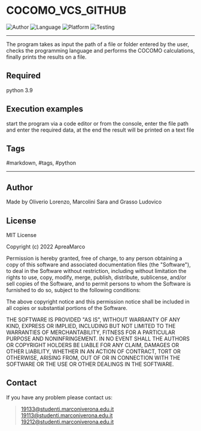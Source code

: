 # COCOMO_VCS_GITHUB
![Author](https://img.shields.io/badge/author-Oliverio%20Lorenzo%20%20Marcolini%20Sara%20%20Grasso%Ludovico-blue)
![Language](https://img.shields.io/badge/language-python-orange?style=flat)
![Platform](https://img.shields.io/badge/OS%20platform%20supported-All-blue?style=flat)
![Testing](https://img.shields.io/badge/version-v01.01-green)

***

The program takes as input the path of a file or folder entered by the user, checks the programming language and performs the COCOMO calculations, finally prints the results on a file.

## Required

python 3.9

## Execution examples

start the program via a code editor or from the console, enter the file path and enter the required data, at the end the result will be printed on a text file

## Tags

 #markdown, #tags, #python

***

## Author

Made by Oliverio Lorenzo, Marcolini Sara and Grasso Ludovico

## License

MIT License

Copyright (c) 2022 ApreaMarco

Permission is hereby granted, free of charge, to any person obtaining a copy
of this software and associated documentation files (the "Software"), to deal
in the Software without restriction, including without limitation the rights
to use, copy, modify, merge, publish, distribute, sublicense, and/or sell
copies of the Software, and to permit persons to whom the Software is
furnished to do so, subject to the following conditions:

The above copyright notice and this permission notice shall be included in all
copies or substantial portions of the Software.

THE SOFTWARE IS PROVIDED "AS IS", WITHOUT WARRANTY OF ANY KIND, EXPRESS OR
IMPLIED, INCLUDING BUT NOT LIMITED TO THE WARRANTIES OF MERCHANTABILITY,
FITNESS FOR A PARTICULAR PURPOSE AND NONINFRINGEMENT. IN NO EVENT SHALL THE
AUTHORS OR COPYRIGHT HOLDERS BE LIABLE FOR ANY CLAIM, DAMAGES OR OTHER
LIABILITY, WHETHER IN AN ACTION OF CONTRACT, TORT OR OTHERWISE, ARISING FROM,
OUT OF OR IN CONNECTION WITH THE SOFTWARE OR THE USE OR OTHER DEALINGS IN THE
SOFTWARE.

## Contact

If you have any problem please contact us:
> 19133@studenti.marconiverona.edu.it
> 19113@studenti.marconiverona.edu.it
> 19212@studenti.marconiverona.edu.it
 
